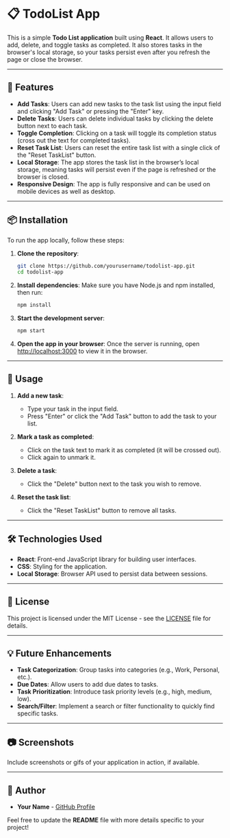# 📋 TodoList App

This is a simple **Todo List application** built using **React**. It allows users to add, delete, and toggle tasks as completed. It also stores tasks in the browser's local storage, so your tasks persist even after you refresh the page or close the browser.

---

## 🚀 Features

- **Add Tasks**: Users can add new tasks to the task list using the input field and clicking "Add Task" or pressing the "Enter" key.
- **Delete Tasks**: Users can delete individual tasks by clicking the delete button next to each task.
- **Toggle Completion**: Clicking on a task will toggle its completion status (cross out the text for completed tasks).
- **Reset Task List**: Users can reset the entire task list with a single click of the "Reset TaskList" button.
- **Local Storage**: The app stores the task list in the browser’s local storage, meaning tasks will persist even if the page is refreshed or the browser is closed.
- **Responsive Design**: The app is fully responsive and can be used on mobile devices as well as desktop.

---

## 📦 Installation

To run the app locally, follow these steps:

1. **Clone the repository**:

   ```bash
   git clone https://github.com/yourusername/todolist-app.git
   cd todolist-app
   ```

2. **Install dependencies**:
   Make sure you have Node.js and npm installed, then run:

   ```bash
   npm install
   ```

3. **Start the development server**:

   ```bash
   npm start
   ```

4. **Open the app in your browser**:
   Once the server is running, open [http://localhost:3000](http://localhost:3000) to view it in the browser.

---

## 🔧 Usage

1. **Add a new task**:
   - Type your task in the input field.
   - Press "Enter" or click the "Add Task" button to add the task to your list.
2. **Mark a task as completed**:

   - Click on the task text to mark it as completed (it will be crossed out).
   - Click again to unmark it.

3. **Delete a task**:
   - Click the "Delete" button next to the task you wish to remove.
4. **Reset the task list**:
   - Click the "Reset TaskList" button to remove all tasks.

---

## 🛠 Technologies Used

- **React**: Front-end JavaScript library for building user interfaces.
- **CSS**: Styling for the application.
- **Local Storage**: Browser API used to persist data between sessions.

---

## 📝 License

This project is licensed under the MIT License - see the [LICENSE](LICENSE) file for details.

---

## 💡 Future Enhancements

- **Task Categorization**: Group tasks into categories (e.g., Work, Personal, etc.).
- **Due Dates**: Allow users to add due dates to tasks.
- **Task Prioritization**: Introduce task priority levels (e.g., high, medium, low).
- **Search/Filter**: Implement a search or filter functionality to quickly find specific tasks.

---

## 📷 Screenshots

Include screenshots or gifs of your application in action, if available.

---

## 👤 Author

- **Your Name** - [GitHub Profile](https://github.com/Joebakid)

Feel free to update the **README** file with more details specific to your project!
